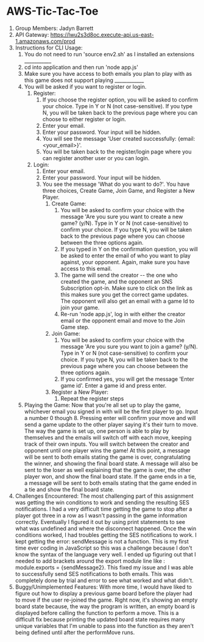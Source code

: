 # AWS-Tic-Tac-Toe

1. Group Members: Jadyn Barrett
2. API Gateway: https://lwu2s3d8oc.execute-api.us-east-1.amazonaws.com/prod
3. Instructions for CLI Usage:
   1. You do not need to run 'source env2.sh' as I installed an extensions ___________
   2. cd into application and then run 'node app.js'
   3. Make sure you have access to both emails you plan to play with as this game does not support playing ____________
   4. You will be asked if you want to register or login.
        1. Register:
             1. If you choose the register option, you will be asked to confirm your choice. Type in Y or N (not case-sensitive). If you type N, you will be taken back to the previous page where you can choose to either register or login.
             2. Enter your email.
             3. Enter your password. Your input will be hidden.
             4. You will see the message 'User created successfully: {email: <your_email>}'.
             5. You will be taken back to the register/login page where you can register another user or you can login.
        2. Login:
             1. Enter your email.
             2. Enter your password. Your input will be hidden.
             3. You see the message 'What do you want to do?'. You have three choices, Create Game, Join Game, and Register a New Player.
                  1. Create Game:
                       1. You will be asked to confirm your choice with the message 'Are you sure you want to create a new game? (y/N). Type in Y or N (not case-sensitive) to confirm your choice. If you type N, you will be taken back to the previous page where you can choose between the three options again.
                       2. If you typed in Y on the confirmation question, you will be asked to enter the email of who you want to play against, your opponent. Again, make sure you have access to this email.
                       3. The game will send the creator -- the one who created the game, and the opponent an SNS Subscription opt-in. Make sure to click on the link as this makes sure you get the correct game updates. The opponent will also get an email with a game Id to join your game. 
                       4. Re-run 'node app.js', log in with either the creator email or the opponent email and move to the Join Game step.
                  3. Join Game:
                       1. You will be asked to confirm your choice with the message 'Are you sure you want to join a game? (y/N). Type in Y or N (not case-sensitive) to confirm your choice. If you type N, you will be taken back to the previous page where you can choose between the three options again.
                       2. If you confirmed yes, you will get the message 'Enter game id'. Enter a game id and press enter.
                  4. Register a New Player:
                       1. Repeat the register steps
   5. Playing the Game: Now that you're all set up to play the game, whichever email you signed in with will be the first player to go. Input a number 0 though 8. Pressing enter will confirm your move and will send a game update to the other player saying it's their turn to move. The way the game is set up, one person is able to play by themselves and the emails will switch off with each move, keeping track of their own inputs. You will switch between the creator and opponent until one player wins the game! At this point, a message will be sent to both emails stating the game is over, congratulating the winner, and showing the final board state. A message will also be sent to the loser as well explaining that the game is over, the other player won, and show the final board state. If the game ends in a tie, a message will be sent to both emails stating that the game ended in a tie and show the final board state.
4. Challenges Encountered: The most challenging part of this assignment was getting the win conditions to work and sending the resulting SES notifications. I had a very difficult time getting the game to stop after a player got three in a row as I wasn't passing in the game information correctly. Eventually I figured it out by using print statements to see what was undefined and where the disconnect happened. Once the win conditions worked, I had troubles getting the SES notifications to work. I kept getting the error: sendMessage is not a function. This is my first time ever coding in JavaScript so this was a challenge because I don't know the syntax of the language very well. I ended up figuring out that I needed to add brackets around the export module line like : module.exports = {sendMessage2}. This fixed my issue and I was able to successfully send SES notifications to both emails. This was completely done by trial and error to see what worked and what didn't. 
5. Buggy/Unimplemented Features: With more time, I would have liked to figure out how to display a previous game board before the player had to move if the user re-joined the game. Right now, it's showing an empty board state because, the way the program is written, an empty board is displayed before calling the function to perform a move. This is a difficult fix because printing the updated board state requires many unique variables that I'm unable to pass into the function as they aren't being defined until after the performMove runs. 


